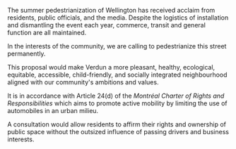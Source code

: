 The summer pedestrianization of Wellington has received acclaim from residents, public officials, and the media. Despite the logistics of installation and dismantling the event each year, commerce, transit and general function are all maintained.

In the interests of the community, we are calling to pedestrianize this street permanently.

This proposal would make Verdun a more pleasant, healthy, ecological, equitable, accessible, child-friendly, and socially integrated neighbourhood aligned with our community's ambitions and values.

It is in accordance with Article 24(d) of the *Montréal Charter of Rights and Responsibilities* which aims to promote active mobility by limiting the use of automobiles in an urban milieu.

A consultation would allow residents to affirm their rights and ownership of public space without the outsized influence of passing drivers and business interests.
